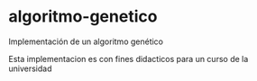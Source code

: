 # algoritmo-genetico
Implementación de un algoritmo genético 

Esta implementacion es con fines didacticos para un curso de la universidad 
